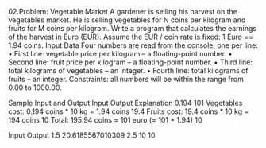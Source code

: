 02.Problem: Vegetable Market
A gardener is selling his harvest on the vegetables market. He is selling vegetables for N coins per 
kilogram and fruits for M coins per kilogram. Write a program that calculates the earnings of the 
harvest in Euro (EUR). Assume the EUR / coin rate is fixed: 1 Euro == 1.94 coins.
Input Data
Four numbers are read from the console, one per line:
• First line: vegetable price per kilogram – a floating-point number.
• Second line: fruit price per kilogram – a floating-point number.
• Third line: total kilograms of vegetables – an integer.
• Fourth line: total kilograms of fruits – an integer.
Constraints: all numbers will be within the range from 0.00 to 1000.00.

Sample Input and Output
Input Output   Explanation 
0.194  101     Vegetables cost: 0.194 coins * 10 kg = 1.94 coins
19.4           Fruits cost: 19.4 coins * 10 kg = 194 coins
10             Total: 195.94 coins = 101 euro (= 101 * 1.94)
10

Input Output 
1.5   20.6185567010309 
2.5
10
10 

